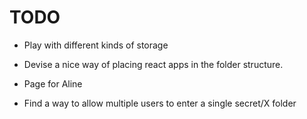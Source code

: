TODO
===

- Play with different kinds of storage

- Devise a nice way of placing react apps in the folder structure.

- Page for Aline

- Find a way to allow multiple users to enter a single secret/X folder
